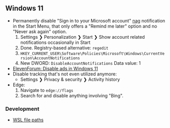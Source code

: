 ## Windows 11

* Permanently disable "Sign in to your Microsoft account" [nag](https://www.deceptive.design/types/nagging) notification in the Start Menu, that only offers a "Remind me later" option and no "Never ask again" option.
  1. Settings ❯ Personalization ❯ Start ❯ Show account related notifications occasionally in Start
  2. Done. Registry-based alternative: `regedit`
  3. `HKEY_CURRENT_USER\Software\Policies\Microsoft\Windows\CurrentVersion\AccountNotifications`
  4. New DWORD: `DisableAccountNotifications` Data value: 1
* [ElevenForum: Disable ads in Windows 11](https://www.elevenforum.com/t/disable-ads-in-windows-11.8004/)
* Disable tracking that's not even utilized anymore:
  * Settings ❯ Privacy & security ❯ Activity history
* Edge:
  1. Navigate to `edge://flags`
  2. Search for and disable anything involving "Bing".

### Development
* [WSL file paths](https://learn.microsoft.com/en-us/windows/wsl/setup/environment#file-storage)
